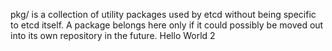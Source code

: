 pkg/ is a collection of utility packages used by etcd without being specific to etcd itself. A package belongs here
only if it could possibly be moved out into its own repository in the future.
Hello World 2
